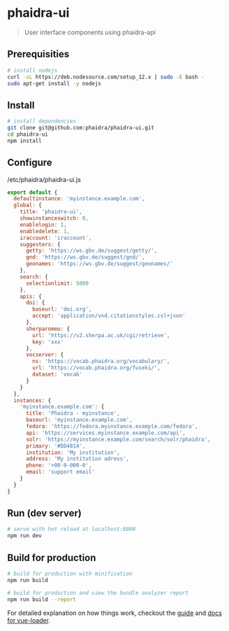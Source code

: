 # phaidra-ui

> User interface components using phaidra-api

## Prerequisities

``` bash
# install nodejs
curl -sL https://deb.nodesource.com/setup_12.x | sudo -E bash -
sudo apt-get install -y nodejs
```

## Install

``` bash
# install dependencies
git clone git@github.com:phaidra/phaidra-ui.git
cd phaidra-ui
npm install
```

## Configure

/etc/phaidra/phaidra-ui.js
```js
export default {
  defaultinstance: 'myinstance.example.com',
  global: {
    title: 'phaidra-ui',
    showinstanceswitch: 0,
    enablelogin: 1,
    enabledelete: 1,
    iraccount: 'iraccount',
    suggesters: {
      getty: 'https://ws.gbv.de/suggest/getty/',
      gnd: 'https://ws.gbv.de/suggest/gnd/',
      geonames: 'https://ws.gbv.de/suggest/geonames/'
    },
    search: {
      selectionlimit: 5000
    },
    apis: {
      doi: {
        baseurl: 'doi.org',
        accept: 'application/vnd.citationstyles.csl+json'
      },
      sherparomeo: {
        url: 'https://v2.sherpa.ac.uk/cgi/retrieve',
        key: 'xxx'
      },
      vocserver: {
        ns: 'https://vocab.phaidra.org/vocabulary/',
        url: 'https://vocab.phaidra.org/fuseki/',
        dataset: 'vocab'
      }
    }
  },
  instances: {
    'myinstance.example.com': {
      title: 'Phaidra - myinstance',
      baseurl: 'myinstance.example.com',
      fedora: 'https://fedora.myinstance.example.com/fedora',
      api: 'https://services.myinstance.example.com/api',
      solr: 'https://myinstance.example.com/search/solr/phaidra',
      primary: '#DD4814',
      institution: 'My institution',
      address: 'My institution adress',
      phone: '+00-0-000-0',
      email: 'support email'
    }
  }
}
```

## Run (dev server)

```bash
# serve with hot reload at localhost:8080
npm run dev
```

## Build for production

```bash
# build for production with minification
npm run build

# build for production and view the bundle analyzer report
npm run build --report
```


For detailed explanation on how things work, checkout the [guide](http://vuejs-templates.github.io/webpack/) and [docs for vue-loader](http://vuejs.github.io/vue-loader).
